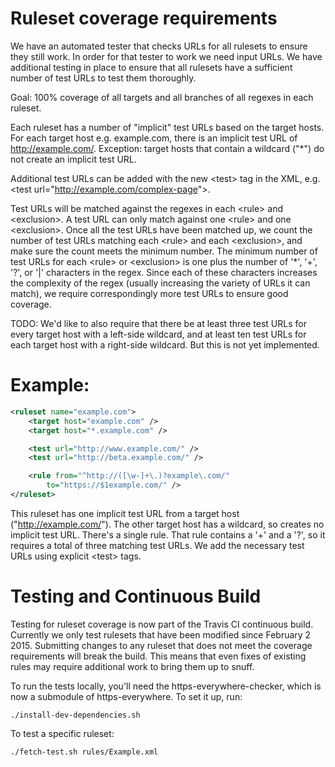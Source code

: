 # Ruleset coverage requirements

We have an automated tester that checks URLs for all rulesets to ensure they
still work. In order for that tester to work we need input URLs. We have
additional testing in place to ensure that all rulesets have a sufficient number
of test URLs to test them thoroughly.

Goal: 100% coverage of all targets and all branches of all regexes in each ruleset.

Each ruleset has a number of "implicit" test URLs based on the target hosts. For
each target host e.g. example.com, there is an implicit test URL of
http://example.com/. Exception: target hosts that contain a wildcard ("*") do
not create an implicit test URL.

Additional test URLs can be added with the new &lt;test&gt; tag in the XML, e.g.
&lt;test url="http://example.com/complex-page"&gt;.

Test URLs will be matched against the regexes in each &lt;rule&gt; and &lt;exclusion&gt;. A
test URL can only match against one &lt;rule&gt; and one &lt;exclusion&gt;. Once all the
test URLs have been matched up, we count the number of test URLs matching each
&lt;rule&gt; and each &lt;exclusion&gt;, and make sure the count meets the minimum number.
The minimum number of test URLs for each &lt;rule&gt; or &lt;exclusion&gt; is one plus the
number of '*', '+', '?', or '|' characters in the regex. Since each of these
characters increases the complexity of the regex (usually increasing the variety
of URLs it can match), we require correspondingly more test URLs to ensure good
coverage.

TODO: We'd like to also require that there be at least three test URLs for every
target host with a left-side wildcard, and at least ten test URLs for each
target host with a right-side wildcard. But this is not yet implemented.

# Example:
```xml
<ruleset name="example.com">
	<target host="example.com" />
	<target host="*.example.com" />

	<test url="http://www.example.com/" />
	<test url="http://beta.example.com/" />

	<rule from="^http://([\w-]+\.)?example\.com/"
		to="https://$1example.com/" />
</ruleset>
```
This ruleset has one implicit test URL from a target host
("http://example.com/"). The other target host has a wildcard, so creates no
implicit test URL. There's a single rule. That rule contains a '+' and a '?', so
it requires a total of three matching test URLs. We add the necessary test URLs
using explicit &lt;test&gt; tags.

# Testing and Continuous Build

Testing for ruleset coverage is now part of the Travis CI continuous build.
Currently we only test rulesets that have been modified since February 2 2015.
Submitting changes to any ruleset that does not meet the coverage requirements
will break the build. This means that even fixes of existing rules may require
additional work to bring them up to snuff.

To run the tests locally, you'll need the https-everywhere-checker, which is now
a submodule of https-everywhere. To set it up, run:

    ./install-dev-dependencies.sh

To test a specific ruleset:

    ./fetch-test.sh rules/Example.xml
